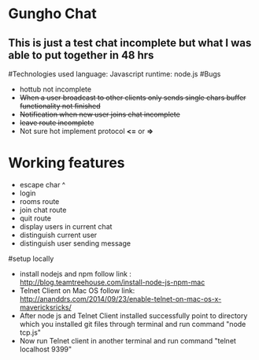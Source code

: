 # Gungho Chat
This is just a test chat incomplete but what I was able to put together in 48 hrs
-----------------------------------------------------------------------------------------------------
#Technologies used
language: Javascript
runtime: node.js
#Bugs
- hottub not incomplete
- ~~When a user broadcast to other clients only sends single chars buffer functionality not finished~~
- ~~Notification when new user joins chat incomplete~~
- ~~leave route incomplete~~
- Not sure hot implement protocol **<=** or **=>**

# Working features
-  escape char ^ 
- login 
- rooms route
- join chat route
- quit route
- display users in current chat
- distinguish current user
- distinguish user sending message

#setup locally 
- install nodejs and npm follow link : http://blog.teamtreehouse.com/install-node-js-npm-mac
- Telnet Client on Mac OS follow link: http://ananddrs.com/2014/09/23/enable-telnet-on-mac-os-x-mavericksricks/
- After node js and Telnet Client installed successfully point to directory which you installed git files through terminal and run command "node tcp.js"
- Now run Telnet client in another terminal and run command "telnet localhost 9399"